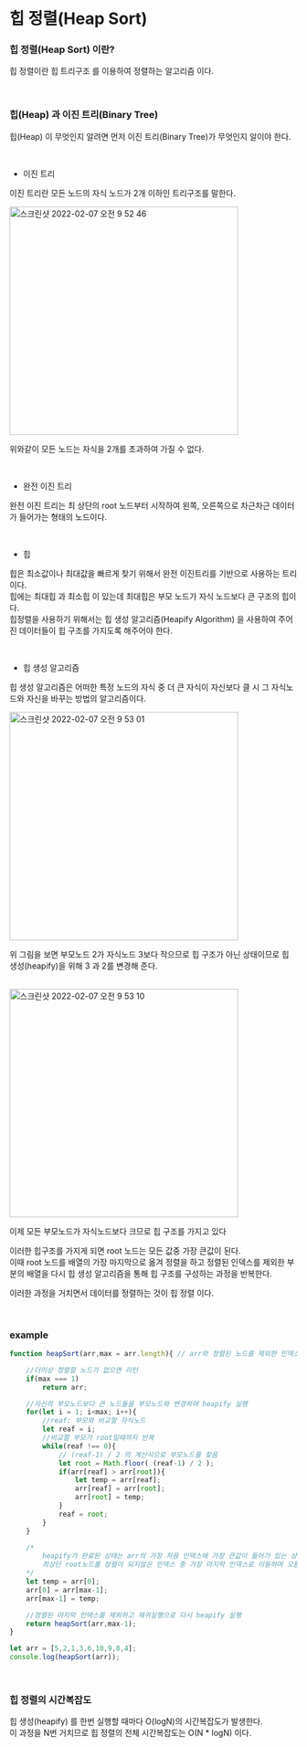 # 힙 정렬(Heap Sort)
### 힙 정렬(Heap Sort) 이란?
힙 정렬이란 힙 트리구조 를 이용하여 정렬하는 알고리즘 이다.

<br/>

### 힙(Heap) 과 이진 트리(Binary Tree)
힙(Heap) 이 무엇인지 알려면 먼저 이진 트리(Binary Tree)가 무엇인지 알이야 한다.

<br/>

- 이진 트리

이진 트리란 모든 노드의 자식 노드가 2개 이하인 트리구조를 말한다.

<img width="400" alt="스크린샷 2022-02-07 오전 9 52 46" src="https://user-images.githubusercontent.com/86769182/152709651-490a3070-5f43-43f8-8313-3fddd8811648.png">

위와같이 모든 노드는 자식을 2개를 초과하여 가질 수 없다.

<br/>

- 완전 이진 트리

완전 이진 트리는 최 상단의 root 노드부터 시작하여 왼쪽, 오른쪽으로 차근차근 데이터가 들어가는 형태의 노드이다.

<br/>

- 힙

힙은 최소값이나 최대값을 빠르게 찾기 위해서 완전 이진트리를 기반으로 사용하는 트리 이다.  
힙에는 최대힙 과 최소힙 이 있는데 최대힙은 부모 노드가 자식 노드보다 큰 구조의 힙이다.  
힙정렬을 사용하기 위해서는 힙 생성 알고리즘(Heapify Algorithm) 을 사용하여 주어진 데이터들이 힙 구조를 가지도록 해주어야 한다.  

<br/>

- 힙 생성 알고리즘

힙 생성 알고리즘은 어떠한 특정 노드의 자식 중 더 큰 자식이 자신보다 클 시 그 자식노드와 자신을 바꾸는 방법의 알고리즘이다.

<img width="400" alt="스크린샷 2022-02-07 오전 9 53 01" src="https://user-images.githubusercontent.com/86769182/152709697-93307337-616d-4515-ad7b-890f35259e7b.png">

위 그림을 보면 부모노드 2가 자식노드 3보다 작으므로 힙 구조가 아닌 상태이므로 힙 생성(heapify)을 위해 3 과 2를 변경해 준다.

<br/>

<img width="400" alt="스크린샷 2022-02-07 오전 9 53 10" src="https://user-images.githubusercontent.com/86769182/152709705-e2160947-50dc-4af3-87c2-67e12119347a.png">

이제 모든 부모노드가 자식노드보다 크므로 힙 구조를 가지고 있다


이러한 힙구조를 가지게 되면 root 노드는 모든 값중 가장 큰값이 된다.  
이때 root 노드를 배열의 가장 마지막으로 옮겨 정렬을 하고 정렬된 인덱스를 제외한 부분의 배열을 다시 힙 생성 알고리즘을 통해 힙 구조를 구성하는 과정을 반복한다.


이러한 과정을 거치면서 데이터를 정렬하는 것이 힙 정렬 이다.

<br/>

### example

```js
function heapSort(arr,max = arr.length){ // arr와 정렬된 노드를 제외한 인덱스

    //더이상 정렬할 노드가 없으면 리턴
    if(max === 1)
        return arr;

    //자신의 부모노드보다 큰 노드들을 부모노드와 변경하며 heapify 실행
    for(let i = 1; i<max; i++){
        //reaf: 부모와 비교할 자식노드
        let reaf = i;
        //비교할 부모가 root일때까지 반복
        while(reaf !== 0){
            // (reaf-1) / 2 의 계산식으로 부모노드를 찾음
            let root = Math.floor( (reaf-1) / 2 );
            if(arr[reaf] > arr[root]){
                let temp = arr[reaf];
                arr[reaf] = arr[root];
                arr[root] = temp;
            }
            reaf = root;
        }
    }

    /*
        heapify가 완료된 상태는 arr의 가장 처음 인덱스에 가장 큰값이 들어가 있는 상태이므로
        최상단 root노드를 정렬이 되지않은 인덱스 중 가장 마지막 인덱스로 이동하며 오름차순 정렬
    */
    let temp = arr[0];
    arr[0] = arr[max-1];
    arr[max-1] = temp;

    //정렬된 마지막 인덱스를 제외하고 재귀실행으로 다시 heapify 실행
    return heapSort(arr,max-1);
}

let arr = [5,2,1,3,6,10,9,8,4];
console.log(heapSort(arr));

```

<br/>

### 힙 정렬의 시간복잡도

힙 생성(heapify) 를 한번 실행할 때마다 O(logN)의 시간복잡도가 발생한다.  
이 과정을 N번 거치므로 힙 정렬의 전체 시간복잡도는 O(N * logN) 이다.

